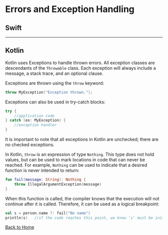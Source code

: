 # Errors and Exception Handling

## Swift

---

## Kotlin

Kotlin uses Exceptions to handle thrown errors. All exception classes are descendants of the `Throwable` class. Each exception will always include a message, a stack trace, and an optional clause.

Exceptions are thrown using the `throw` keyword:

```kotlin
throw MyException("Exception thrown.");
```

Exceptions can also be used in try-catch blocks:

```kotlin
try {
    //application code
} catch (ex: MyException) {
    //exception handler
}
```

It is important to note that all exceptions in Kotlin are unchecked; there are no checked exceptions.

In Kotlin, `throw` is an expression of type `Nothing`. This type does not hold values, but can be used to mark locations in code that can never be reached. For example, `Nothing` can be used to indicate that a desired function is never intended to return:

```kotlin
fun fail(message: String): Nothing {
    throw IllegalArgumentException(message)
}
```

When this function is called, the compiler knows that the execution will not continue after it is called. Therefore, it can be used as a logical breakpoint:

```kotlin
val s = person.name ?: fail("No name")
println(s)   //if the code reaches this point, we know 's' must be initialized
```

[Back to Home](../README.md)
